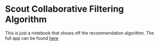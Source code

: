 # Scout Collaborative Filtering Algorithm
 This is just a notebook that shows off the recommendation algorithm. The full app can be found [here](https://github.com/sahifa-shahid/movie-suggestor)
